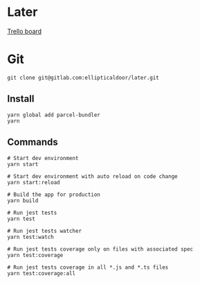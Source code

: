 # Later

[Trello board](https://trello.com/b/chkA7VcK/later-game)

# Git
``` shell
git clone git@gitlab.com:ellipticaldoor/later.git
```

## Install

``` shell
yarn global add parcel-bundler
yarn
```

## Commands

``` shell
# Start dev environment
yarn start

# Start dev environment with auto reload on code change
yarn start:reload

# Build the app for production
yarn build

# Run jest tests
yarn test

# Run jest tests watcher
yarn test:watch

# Run jest tests coverage only on files with associated spec
yarn test:coverage

# Run jest tests coverage in all *.js and *.ts files
yarn test:coverage:all
```
